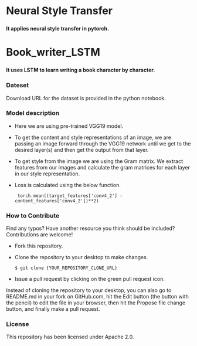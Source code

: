 # Neural Style Transfer
###
<strong>It applies neural style transfer in pytorch.</strong>

# Book_writer_LSTM
 ### 
<strong> It uses LSTM to learn writing a book character by character.</strong>

### Dateset
Download URL for the dataset is provided in the python notebook.

### Model description
* Here we are using pre-trained VGG19 model.
* To get the content and style representations of an image, we are passing an image forward through the VGG19 network until we get to the desired layer(s) and then get the output from that layer.
* To get style from the image we are using the Gram matrix. We extract features from our images and calculate the gram matrices for each layer in our style representation.
* Loss is calculated using the below function.

       torch.mean((target_features['conv4_2'] - content_features['conv4_2'])**2)
      
### How to Contribute
Find any typos? Have another resource you think should be included? Contributions are welcome!

* Fork this repository.

* Clone the repository to your desktop to make changes.

      $ git clone {YOUR_REPOSITORY_CLONE_URL}

* Issue a pull request by clicking on the green pull request icon.

Instead of cloning the repository to your desktop, you can also go to README.md in your fork on GitHub.com, hit the Edit button (the button with the pencil) to edit the file in your browser, then hit the Propose file change button, and finally make a pull request.

### License
This repository has been licensed under Apache 2.0.
